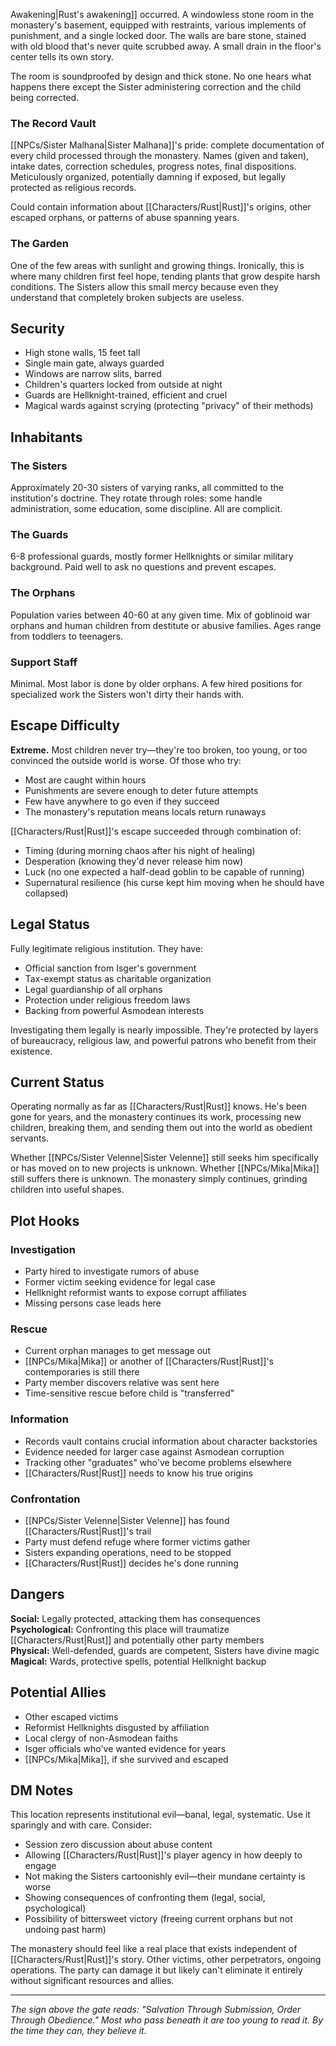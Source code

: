  Awakening|Rust's awakening]] occurred. A windowless stone room in the monastery's basement, equipped with restraints, various implements of punishment, and a single locked door. The walls are bare stone, stained with old blood that's never quite scrubbed away. A small drain in the floor's center tells its own story.

The room is soundproofed by design and thick stone. No one hears what happens there except the Sister administering correction and the child being corrected.

### The Record Vault
[[NPCs/Sister Malhana|Sister Malhana]]'s pride: complete documentation of every child processed through the monastery. Names (given and taken), intake dates, correction schedules, progress notes, final dispositions. Meticulously organized, potentially damning if exposed, but legally protected as religious records.

Could contain information about [[Characters/Rust|Rust]]'s origins, other escaped orphans, or patterns of abuse spanning years.

### The Garden
One of the few areas with sunlight and growing things. Ironically, this is where many children first feel hope, tending plants that grow despite harsh conditions. The Sisters allow this small mercy because even they understand that completely broken subjects are useless.

## Security
- High stone walls, 15 feet tall
- Single main gate, always guarded
- Windows are narrow slits, barred
- Children's quarters locked from outside at night
- Guards are Hellknight-trained, efficient and cruel
- Magical wards against scrying (protecting "privacy" of their methods)

## Inhabitants

### The Sisters
Approximately 20-30 sisters of varying ranks, all committed to the institution's doctrine. They rotate through roles: some handle administration, some education, some discipline. All are complicit.

### The Guards
6-8 professional guards, mostly former Hellknights or similar military background. Paid well to ask no questions and prevent escapes.

### The Orphans
Population varies between 40-60 at any given time. Mix of goblinoid war orphans and human children from destitute or abusive families. Ages range from toddlers to teenagers.

### Support Staff
Minimal. Most labor is done by older orphans. A few hired positions for specialized work the Sisters won't dirty their hands with.

## Escape Difficulty
**Extreme.** Most children never try—they're too broken, too young, or too convinced the outside world is worse. Of those who try:
- Most are caught within hours
- Punishments are severe enough to deter future attempts
- Few have anywhere to go even if they succeed
- The monastery's reputation means locals return runaways

[[Characters/Rust|Rust]]'s escape succeeded through combination of:
- Timing (during morning chaos after his night of healing)
- Desperation (knowing they'd never release him now)
- Luck (no one expected a half-dead goblin to be capable of running)
- Supernatural resilience (his curse kept him moving when he should have collapsed)

## Legal Status
Fully legitimate religious institution. They have:
- Official sanction from Isger's government
- Tax-exempt status as charitable organization
- Legal guardianship of all orphans
- Protection under religious freedom laws
- Backing from powerful Asmodean interests

Investigating them legally is nearly impossible. They're protected by layers of bureaucracy, religious law, and powerful patrons who benefit from their existence.

## Current Status
Operating normally as far as [[Characters/Rust|Rust]] knows. He's been gone for years, and the monastery continues its work, processing new children, breaking them, and sending them out into the world as obedient servants.

Whether [[NPCs/Sister Velenne|Sister Velenne]] still seeks him specifically or has moved on to new projects is unknown. Whether [[NPCs/Mika|Mika]] still suffers there is unknown. The monastery simply continues, grinding children into useful shapes.

## Plot Hooks

### Investigation
- Party hired to investigate rumors of abuse
- Former victim seeking evidence for legal case
- Hellknight reformist wants to expose corrupt affiliates
- Missing persons case leads here

### Rescue
- Current orphan manages to get message out
- [[NPCs/Mika|Mika]] or another of [[Characters/Rust|Rust]]'s contemporaries is still there
- Party member discovers relative was sent here
- Time-sensitive rescue before child is "transferred"

### Information
- Records vault contains crucial information about character backstories
- Evidence needed for larger case against Asmodean corruption
- Tracking other "graduates" who've become problems elsewhere
- [[Characters/Rust|Rust]] needs to know his true origins

### Confrontation
- [[NPCs/Sister Velenne|Sister Velenne]] has found [[Characters/Rust|Rust]]'s trail
- Party must defend refuge where former victims gather
- Sisters expanding operations, need to be stopped
- [[Characters/Rust|Rust]] decides he's done running

## Dangers
**Social:** Legally protected, attacking them has consequences  
**Psychological:** Confronting this place will traumatize [[Characters/Rust|Rust]] and potentially other party members  
**Physical:** Well-defended, guards are competent, Sisters have divine magic  
**Magical:** Wards, protective spells, potential Hellknight backup

## Potential Allies
- Other escaped victims
- Reformist Hellknights disgusted by affiliation
- Local clergy of non-Asmodean faiths
- Isger officials who've wanted evidence for years
- [[NPCs/Mika|Mika]], if she survived and escaped

## DM Notes
This location represents institutional evil—banal, legal, systematic. Use it sparingly and with care. Consider:

- Session zero discussion about abuse content
- Allowing [[Characters/Rust|Rust]]'s player agency in how deeply to engage
- Not making the Sisters cartoonishly evil—their mundane certainty is worse
- Showing consequences of confronting them (legal, social, psychological)
- Possibility of bittersweet victory (freeing current orphans but not undoing past harm)

The monastery should feel like a real place that exists independent of [[Characters/Rust|Rust]]'s story. Other victims, other perpetrators, ongoing operations. The party can damage it but likely can't eliminate it entirely without significant resources and allies.

---
*The sign above the gate reads: "Salvation Through Submission, Order Through Obedience." Most who pass beneath it are too young to read it. By the time they can, they believe it.*